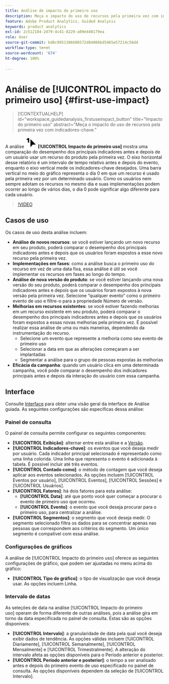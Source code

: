 ```yaml
---
title: Análise de impacto do primeiro uso
description: Meça o impacto do uso de recursos pela primeira vez com indicadores-chave.
feature: Adobe Product Analytics, Guided Analysis
keywords: product analytics
exl-id: 2c512184-2d79-4c41-8229-a09e440179ea
role: User
source-git-commit: bd8c9951386608572d84006bd5465e57214c56d4
workflow-type: tm+mt
source-wordcount: '674'
ht-degree: 100%

---
```


# Análise de [!UICONTROL impacto do primeiro uso] {#first-use-impact}

<!-- markdownlint-disable MD034 -->

>[!CONTEXTUALHELP]
>id="workspace_guidedanalysis_firstuseimpact_button"
>title="Impacto do primeiro uso"
>abstract="Meça o impacto do uso de recursos pela primeira vez com indicadores-chave."

<!-- markdownlint-enable MD034 -->

A análise ![FirstUse](/help/assets/icons/FirstUse.svg) **[!UICONTROL Impacto do primeiro uso]** mostra uma comparação do desempenho dos principais indicadores antes e depois de um usuário usar um recurso do produto pela primeira vez. O eixo horizontal desse relatório é um intervalo de tempo relativo antes e depois do evento, enquanto o eixo vertical mede os indicadores-chave desejados. Uma barra vertical no meio do gráfico representa o dia 0 em que um recurso é usado pela primeira vez por um determinado usuário. Como os usuários nem sempre adotam os recursos no mesmo dia e suas implementações podem ocorrer ao longo de vários dias, o dia 0 pode significar algo diferente para cada usuário.


>[!VIDEO](https://video.tv.adobe.com/v/3423500/?captions=por_br&quality=12&learn=on)


## Casos de uso

Os casos de uso desta análise incluem:

* **Análise de novos recursos**: se você estiver lançando um novo recurso em seu produto, poderá comparar o desempenho dos principais indicadores antes e depois que os usuários foram expostos a esse novo recurso pela primeira vez.
* **Implementações em fases**: como a análise busca o primeiro uso do recurso em vez de uma data fixa, essa análise é útil se você implementar os recursos em fases ao longo do tempo.
* **Análise de nova versão do produto**: se você estiver lançando uma nova versão do seu produto, poderá comparar o desempenho dos principais indicadores antes e depois que os usuários foram expostos à nova versão pela primeira vez. Selecione “qualquer evento” como o primeiro evento de uso e filtre-o para a propriedade Número de versão.
* **Melhorias em recursos existentes**: se você estiver fazendo melhorias em um recurso existente em seu produto, poderá comparar o desempenho dos principais indicadores antes e depois que os usuários foram expostos a essas novas melhorias pela primeira vez. É possível realizar essa análise de uma ou mais maneiras, dependendo da instrumentação do recurso.
   * Selecione um evento que represente a melhoria como seu evento de primeiro uso
   * Selecionar a data em que as alterações começaram a ser implantadas
   * Segmentar a análise para o grupo de pessoas expostas às melhorias
* **Eficácia da campanha**: quando um usuário clica em uma determinada campanha, você pode comparar o desempenho dos indicadores principais antes e depois da interação do usuário com essa campanha.

## Interface

Consulte [Interface](../overview.md#interface) para obter uma visão geral da interface de Análise guiada. As seguintes configurações são específicas dessa análise:

### Painel de consulta

O painel de consulta permite configurar os seguintes componentes:

* **[!UICONTROL Exibição]**: alternar entre esta análise e a [Versão](release-impact.md).
* **[!UICONTROL Indicadores-chave]**: os eventos que você deseja medir por usuário. Cada indicador principal selecionado é representado como uma linha colorida. Uma linha que representa o evento é adicionada à tabela. É possível incluir até três eventos.
* **[!UICONTROL Contado como]**: o método de contagem que você deseja aplicar aos eventos selecionados. As opções incluem [!UICONTROL Eventos por usuário], [!UICONTROL Eventos], [!UICONTROL Sessões] e [!UICONTROL Usuários].
* **[!UICONTROL Fatores]**: há dois fatores para esta análise:
   * **[!UICONTROL Data]**: até que ponto você quer começar a procurar o evento de primeiro uso que ocorreu.
   * **[!UICONTROL Evento]**: o evento que você deseja procurar para o primeiro uso, para centralizar a análise.
* **[!UICONTROL Segmentos]**: o segmento que você deseja medir. O segmento selecionado filtra os dados para se concentrar apenas nas pessoas que correspondem aos critérios do segmento. Um único segmento é compatível com essa análise.

### Configurações de gráficos

A análise de [!UICONTROL Impacto do primeiro uso] oferece as seguintes configurações de gráfico, que podem ser ajustadas no menu acima do gráfico:

* **[!UICONTROL Tipo de gráfico]**: o tipo de visualização que você deseja usar. As opções incluem Linha.

### Intervalo de datas

As seleções de data na análise [!UICONTROL Impacto do primeiro uso] operam de forma diferente de outras análises, pois a análise gira em torno da data especificada no painel de consulta. Estas são as opções disponíveis:

* **[!UICONTROL Intervalo]**: a granularidade de data pela qual você deseja exibir dados de tendência. As opções válidas incluem [!UICONTROL Diariamente], [!UICONTROL Semanalmente], [!UICONTROL Mensalmente] e [!UICONTROL Trimestralmente]. A alteração do intervalo afeta as opções disponíveis para o Período anterior e posterior.
* **[!UICONTROL Período anterior e posterior]**: o tempo a ser analisado antes e depois do primeiro evento de uso especificado no painel de consulta. As opções disponíveis dependem da seleção de [!UICONTROL Intervalo].

<!--
## Example

See below for an example of the analysis.

![First use impact](../assets/first-use-impact.png)

-->
